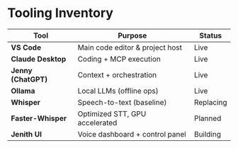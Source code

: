 # Tooling Inventory

| Tool              | Purpose                           | Status   |
|-------------------|-----------------------------------|----------|
| **VS Code**       | Main code editor & project host   | Live     |
| **Claude Desktop**| Coding + MCP execution            | Live     |
| **Jenny (ChatGPT)** | Context + orchestration         | Live     |
| **Ollama**        | Local LLMs (offline ops)          | Live     |
| **Whisper**       | Speech-to-text (baseline)         | Replacing|
| **Faster-Whisper**| Optimized STT, GPU accelerated    | Planned  |
| **Jenith UI**     | Voice dashboard + control panel   | Building |
